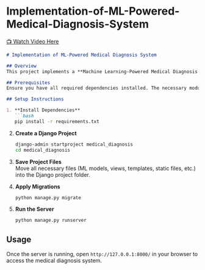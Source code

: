 # Implementation-of-ML-Powered-Medical-Diagnosis-System

[📺 Watch Video Here](https://drive.google.com/file/d/15LypeLRMruTswc32-jBI6uErqJ3KUQiZ/view?usp=drive_link)


```markdown
# Implementation of ML-Powered Medical Diagnosis System  

## Overview  
This project implements a **Machine Learning-Powered Medical Diagnosis System** using Django. The system predicts medical conditions based on user input and trained ML models.

## Prerequisites  
Ensure you have all required dependencies installed. The necessary modules are listed in the `requirements.txt` file.

## Setup Instructions  

1. **Install Dependencies**  
   ```bash
   pip install -r requirements.txt
   ```

2. **Create a Django Project**  
   ```bash
   django-admin startproject medical_diagnosis
   cd medical_diagnosis
   ```

3. **Save Project Files**  
   Move all necessary files (ML models, views, templates, static files, etc.) into the Django project folder.

4. **Apply Migrations**  
   ```bash
   python manage.py migrate
   ```

5. **Run the Server**  
   ```bash
   python manage.py runserver
   ```

## Usage  
Once the server is running, open `http://127.0.0.1:8000/` in your browser to access the medical diagnosis system.

